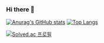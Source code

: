 ### Hi there 👋


<div>

  [![Anurag's GitHub stats](https://github-readme-stats.vercel.app/api?username=ImTotem&show_icons=true&theme=dark&hide_border=true&card_width=270&bg_color=0,000000,0D324D&border_radius=9&hide=issues,contribs)](https://github.com/anuraghazra/github-readme-stats)
  [![Top Langs](https://github-readme-stats.vercel.app/api/top-langs/?username=ImTotem&layout=compact&langs_count=10&theme=dark&hide_border=true&bg_color=0,0D324D,000000&border_radius=9&line_height=25)](https://github.com/anuraghazra/github-readme-stats)
  
  [![Solved.ac 프로필](http://mazassumnida.wtf/api/v2/generate_badge?boj=p106305)](https://solved.ac/p106305)
    
</div>

<!--

**ImTotem/ImTotem** is a ✨ _special_ ✨ repository because its `README.md` (this file) appears on your GitHub profile.

Here are some ideas to get you started:

- 🔭 I’m currently working on ...
- 🌱 I’m currently learning ...
- 👯 I’m looking to collaborate on ...
- 🤔 I’m looking for help with ...
- 💬 Ask me about ...
- 📫 How to reach me: ...
- 😄 Pronouns: ...
- ⚡ Fun fact: ...
-->
